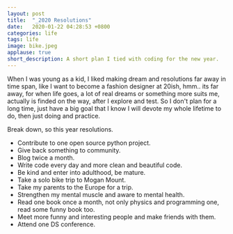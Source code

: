 ```yaml
---
layout: post
title:  "_2020 Resolutions"
date:   2020-01-22 04:28:53 +0800
categories: life
tags: life
image: bike.jpeg
applause: true 
short_description: A short plan I tied with coding for the new year. 
--- 
```



<div markdown="1" id="text">
When I was young as a kid, I liked making dream and resolutions far away in time span, like I want to become a fashion designer at 20ish, hmm.. its far away, for when life goes, a lot of real dreams or something more suits me, actually is finded on the way, after I explore and test. So I don't plan for a long time, just have a big goal that I know I will devote my whole lifetime to do, then just doing and practice. 

<!--more-->

Break down, so this year resolutions. 
- Contribute to one open source python project. 
- Give back something to community. 
- Blog twice a month. 
- Write code every day and more clean and beautiful code. 
- Be kind and enter into adulthood, be mature. 
- Take a solo bike trip to Mogan Mount. 
- Take my parents to the Europe for a trip. 
- Strengthen my mental muscle and aware to mental health. 
- Read one book once a month, not only physics and programming one, read some funny book too. 
- Meet more funny and interesting people and make friends with them. 
- Attend one DS conference. 
</div>
